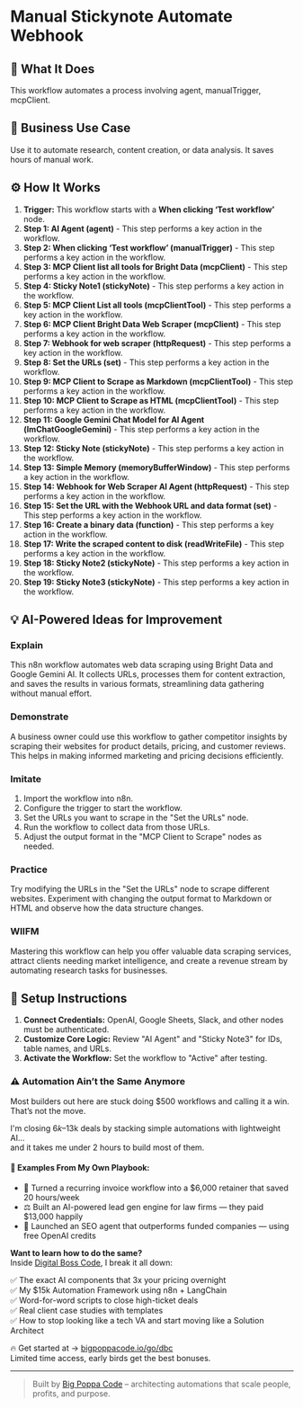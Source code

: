 # Manual Stickynote Automate Webhook

## 🚀 What It Does
This workflow automates a process involving agent, manualTrigger, mcpClient.

## 💼 Business Use Case
Use it to automate research, content creation, or data analysis. It saves hours of manual work.

## ⚙️ How It Works
1.  **Trigger:** This workflow starts with a **When clicking ‘Test workflow’** node.
2. **Step 1: AI Agent (agent)** - This step performs a key action in the workflow.
3. **Step 2: When clicking ‘Test workflow’ (manualTrigger)** - This step performs a key action in the workflow.
4. **Step 3: MCP Client list all tools for Bright Data (mcpClient)** - This step performs a key action in the workflow.
5. **Step 4: Sticky Note1 (stickyNote)** - This step performs a key action in the workflow.
6. **Step 5: MCP Client List all tools (mcpClientTool)** - This step performs a key action in the workflow.
7. **Step 6: MCP Client Bright Data Web Scraper (mcpClient)** - This step performs a key action in the workflow.
8. **Step 7: Webhook for web scraper (httpRequest)** - This step performs a key action in the workflow.
9. **Step 8: Set the URLs (set)** - This step performs a key action in the workflow.
10. **Step 9: MCP Client to Scrape as Markdown (mcpClientTool)** - This step performs a key action in the workflow.
11. **Step 10: MCP Client to Scrape as HTML (mcpClientTool)** - This step performs a key action in the workflow.
12. **Step 11: Google Gemini Chat Model for AI Agent (lmChatGoogleGemini)** - This step performs a key action in the workflow.
13. **Step 12: Sticky Note (stickyNote)** - This step performs a key action in the workflow.
14. **Step 13: Simple Memory (memoryBufferWindow)** - This step performs a key action in the workflow.
15. **Step 14: Webhook for Web Scraper AI Agent (httpRequest)** - This step performs a key action in the workflow.
16. **Step 15: Set the URL with the Webhook URL and data format (set)** - This step performs a key action in the workflow.
17. **Step 16: Create a binary data (function)** - This step performs a key action in the workflow.
18. **Step 17: Write the scraped content to disk (readWriteFile)** - This step performs a key action in the workflow.
19. **Step 18: Sticky Note2 (stickyNote)** - This step performs a key action in the workflow.
20. **Step 19: Sticky Note3 (stickyNote)** - This step performs a key action in the workflow.

## 💡 AI-Powered Ideas for Improvement
### Explain
This n8n workflow automates web data scraping using Bright Data and Google Gemini AI. It collects URLs, processes them for content extraction, and saves the results in various formats, streamlining data gathering without manual effort.

### Demonstrate
A business owner could use this workflow to gather competitor insights by scraping their websites for product details, pricing, and customer reviews. This helps in making informed marketing and pricing decisions efficiently.

### Imitate
1. Import the workflow into n8n.
2. Configure the trigger to start the workflow.
3. Set the URLs you want to scrape in the "Set the URLs" node.
4. Run the workflow to collect data from those URLs.
5. Adjust the output format in the "MCP Client to Scrape" nodes as needed.

### Practice
Try modifying the URLs in the "Set the URLs" node to scrape different websites. Experiment with changing the output format to Markdown or HTML and observe how the data structure changes.

### WIIFM
Mastering this workflow can help you offer valuable data scraping services, attract clients needing market intelligence, and create a revenue stream by automating research tasks for businesses.

## 🔧 Setup Instructions
1. **Connect Credentials:** OpenAI, Google Sheets, Slack, and other nodes must be authenticated.
2. **Customize Core Logic:** Review "AI Agent" and "Sticky Note3" for IDs, table names, and URLs.
3. **Activate the Workflow:** Set the workflow to "Active" after testing.

### ⚠️ Automation Ain’t the Same Anymore

Most builders out here are stuck doing $500 workflows and calling it a win.  
That’s not the move.  

I'm closing $6k–$13k deals by stacking simple automations with lightweight AI...  
and it takes me under 2 hours to build most of them.

#### 🧠 Examples From My Own Playbook:
- 🔁 Turned a recurring invoice workflow into a $6,000 retainer that saved 20 hours/week  
- ⚖️ Built an AI-powered lead gen engine for law firms — they paid $13,000 happily  
- 🚀 Launched an SEO agent that outperforms funded companies — using free OpenAI credits  

**Want to learn how to do the same?**  
Inside [Digital Boss Code](https://bigpoppacode.io/go/dbc), I break it all down:

✅ The exact AI components that 3x your pricing overnight  
✅ My $15k Automation Framework using n8n + LangChain  
✅ Word-for-word scripts to close high-ticket deals  
✅ Real client case studies with templates  
✅ How to stop looking like a tech VA and start moving like a Solution Architect  

🔥 Get started at → [bigpoppacode.io/go/dbc](https://bigpoppacode.io/go/dbc)  
Limited time access, early birds get the best bonuses.

---
> Built by [Big Poppa Code](https://bigpoppacode.io) – architecting automations that scale people, profits, and purpose.

